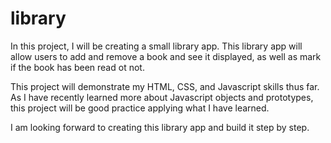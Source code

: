 # library
In this project, I will be creating a small library app. This library app will allow users to add and remove a book and see it displayed, as well as mark if the book has been read ot not.

This project will demonstrate my HTML, CSS, and Javascript skills thus far. As I have recently learned more about Javascript objects and prototypes, this project will be good practice applying what I have learned.

I am looking forward to creating this library app and build it step by step.
